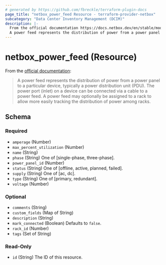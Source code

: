 ```yaml
---
# generated by https://github.com/fbreckle/terraform-plugin-docs
page_title: "netbox_power_feed Resource - terraform-provider-netbox"
subcategory: "Data Center Inventory Management (DCIM)"
description: |-
  From the official documentation https://docs.netbox.dev/en/stable/models/dcim/powerfeed/:
  A power feed represents the distribution of power from a power panel to a particular device, typically a power distribution unit (PDU). The power port (inlet) on a device can be connected via a cable to a power feed. A power feed may optionally be assigned to a rack to allow more easily tracking the distribution of power among racks.
---
```


# netbox_power_feed (Resource)

From the [official documentation](https://docs.netbox.dev/en/stable/models/dcim/powerfeed/):

> A power feed represents the distribution of power from a power panel to a particular device, typically a power distribution unit (PDU). The power port (inlet) on a device can be connected via a cable to a power feed. A power feed may optionally be assigned to a rack to allow more easily tracking the distribution of power among racks.



<!-- schema generated by tfplugindocs -->
## Schema

### Required

- `amperage` (Number)
- `max_percent_utilization` (Number)
- `name` (String)
- `phase` (String) One of [single-phase, three-phase].
- `power_panel_id` (Number)
- `status` (String) One of [offline, active, planned, failed].
- `supply` (String) One of [ac, dc].
- `type` (String) One of [primary, redundant].
- `voltage` (Number)

### Optional

- `comments` (String)
- `custom_fields` (Map of String)
- `description` (String)
- `mark_connected` (Boolean) Defaults to `false`.
- `rack_id` (Number)
- `tags` (Set of String)

### Read-Only

- `id` (String) The ID of this resource.


